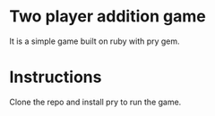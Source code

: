 # Two player addition game

It is a simple game built on ruby with pry gem.

# Instructions

Clone the repo and install pry to run the game.

